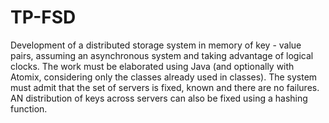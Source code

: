 # TP-FSD

Development of a distributed storage system in memory of key - value pairs, assuming an asynchronous system and taking advantage of logical clocks. The work must be elaborated
using Java (and optionally with Atomix, considering only the classes already used in classes).
The system must admit that the set of servers is fixed, known and there are no failures. AN
distribution of keys across servers can also be fixed using a hashing function.
